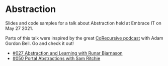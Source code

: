 # Abstraction
Slides and code samples for a talk about Abstraction held at Embrace IT on May 27 2021.

Parts of this talk were inspired by the great [CoRecursive podcast](https://corecursive.com/) with Adam Gordon Bell. Go and check it out!

- [#027 Abstraction and Learning with Runar Bjarnason](https://corecursive.com/027-abstraction-and-learning-with-runar-bjarnason/)
- [#050 Portal Abstractions with Sam Ritchie](https://corecursive.com/050-sam-ritchie-portal-abstractions-2/)